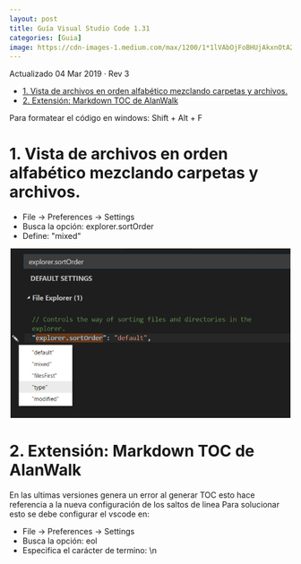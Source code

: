 ```yaml
---
layout: post
title: Guía Visual Studio Code 1.31
categories: [Guia]
image: https://cdn-images-1.medium.com/max/1200/1*1lVAbOjFoBHUjAkxnOtA2w.png
---
```

Actualizado 04 Mar 2019 · Rev 3

<!-- TOC -->

- [1. Vista de archivos en orden alfabético mezclando carpetas y archivos.](#1-vista-de-archivos-en-orden-alfabético-mezclando-carpetas-y-archivos)
- [2. Extensión: Markdown TOC de AlanWalk](#2-extensión-markdown-toc-de-alanwalk)

<!-- /TOC -->

Para formatear el código en windows: Shift + Alt + F

# 1. Vista de archivos en orden alfabético mezclando carpetas y archivos.


- File → Preferences → Settings 
- Busca la opción: explorer.sortOrder
- Define: "mixed"
<center>
    <img src="/images/2019-02-16-Guia-de-Visual-Studio-Code/explorer.sortorder.png" style="width: 500px;"/>
</center>


# 2. Extensión: Markdown TOC de AlanWalk

En las ultimas versiones genera un error al generar TOC esto hace referencia a la nueva configuración de los saltos de linea
Para solucionar esto se debe configurar el vscode en:

- File → Preferences → Settings 
- Busca la opción: eol
- Especifica el carácter de termino: \n
